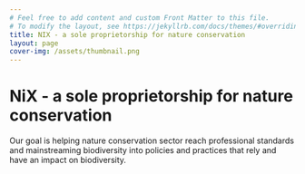```yaml
---
# Feel free to add content and custom Front Matter to this file.
# To modify the layout, see https://jekyllrb.com/docs/themes/#overriding-theme-defaults
title: NIX - a sole proprietorship for nature conservation
layout: page
cover-img: /assets/thumbnail.png
---
```


# NiX - a sole proprietorship for nature conservation

Our goal is helping nature conservation sector reach professional standards and mainstreaming
biodiversity into policies and practices that rely and have an impact on biodiversity.

